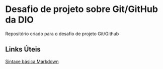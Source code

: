 # Desafio de projeto sobre Git/GitHub da DIO
Repositório criado para o desafio de projeto Git/Github

## Links Úteis
[Sintaxe básica Markdown](https://www.markdownguide.org/basic-syntax/)

